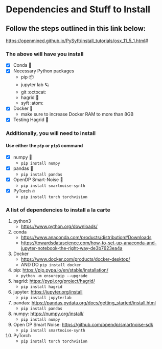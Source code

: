 # Dependencies and Stuff to Install

## Follow the steps outlined in this link below:
https://openmined.github.io/PySyft/install_tutorials/osx_11_5_1.html#
### The above will have you install
- [x] Conda :dragon:
- [x] Necessary Python packages
    * pip :package:
    * jupyter lab :ringed_planet:
    * git :octocat:
    * hagrid :crystal_ball:
    * syft :atom:
- [x] Docker :whale:
    * make sure to increase Docker RAM to more than 8GB
- [x] Testing Hagrid :crystal_ball:

### Additionally, you will need to install
#### Use either the `pip` or `pip3` command
- [x] numpy :snake:
    * `pip install numpy`
- [x] pandas :panda_face:
    * `pip install pandas`
- [x] OpenDP Smart-Noise :dna:
    * `pip install smartnoise-synth`
- [x] PyTorch :fire:
    * `pip install torch torchvision`


### A list of dependencies to install a la carte

1. python3
    * https://www.python.org/downloads/
2. conda
    * https://www.anaconda.com/products/distribution#Downloads
    * https://towardsdatascience.com/how-to-set-up-anaconda-and-jupyter-notebook-the-right-way-de3b7623ea4a
3. Docker
    * https://www.docker.com/products/docker-desktop/
    * AND DO `pip install docker`
4. pip: https://pip.pypa.io/en/stable/installation/
    * `python -m ensurepip --upgrade`
5. hagrid: https://pypi.org/project/hagrid/
    * `pip install hagrid`
6. jupyter: https://jupyter.org/install
    * `pip install jupyterlab`
7. pandas: https://pandas.pydata.org/docs/getting_started/install.html
    * `pip install pandas`
8. numpy: https://numpy.org/install/
    * `pip install numpy`
9. Open DP Smart Noise: https://github.com/opendp/smartnoise-sdk
    * `pip install smartnoise-synth`
10. PyTorch
    * `pip install torch torchvision`

